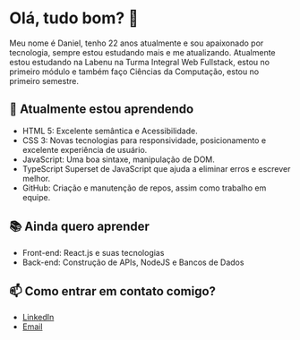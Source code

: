 # Olá, tudo bom? 👋

Meu nome é Daniel, tenho 22 anos atualmente e sou apaixonado por tecnologia, sempre estou estudando mais e me atualizando. Atualmente estou estudando na Labenu na Turma Integral Web Fullstack, estou no primeiro módulo e também faço Ciências da Computação, estou no primeiro semestre.

## 🌱 Atualmente estou aprendendo

- HTML 5: Excelente semântica e Acessibilidade.
- CSS 3: Novas tecnologias para responsividade, posicionamento e excelente experiência de usuário.
- JavaScript: Uma boa sintaxe, manipulação de DOM.
- TypeScript Superset de JavaScript que ajuda a eliminar erros e escrever melhor.
- GitHub: Criação e manutenção de repos, assim como trabalho em equipe.

## 📚 Ainda quero aprender

- Front-end: React.js e suas tecnologias
- Back-end: Construção de APIs, NodeJS e Bancos de Dados

## 📫 Como entrar em contato comigo?

- [LinkedIn](https://www.linkedin.com/in/daniel-oliveira-181b37232/)
- [Email](mailto:devdoliveiradd@gmail.com)


